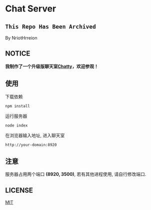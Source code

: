 # Chat Server

## `This Repo Has Been Archived`

By NriotHrreion

## NOTICE

**我制作了一个升级版聊天室[Chatty](https://github.com/nocpiun/chatty-frontend)，欢迎参观！**

## 使用

下载依赖

```
npm install
```

运行服务器

```
node index
```

在浏览器输入地址, 进入聊天室

```
http://your-domain:8920
```

## 注意

服务器占用两个端口 **(8920, 3500)**, 若有其他进程使用, 请自行修改端口.

## LICENSE

[MIT](./LICENSE)
